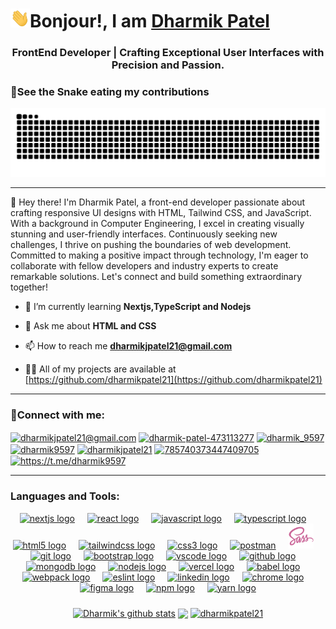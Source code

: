 <h1> <img src="https://raw.githubusercontent.com/ABSphreak/ABSphreak/master/gifs/Hi.gif" height="30px">Bonjour!, I am <a href="https://github.com/Defcon27">Dharmik Patel</a> </h1>
</h1>

<div id="header" align="center">
<h3 align="center">FrontEnd Developer | Crafting Exceptional User Interfaces with Precision and Passion.</h3>
  
  <h3 align="left">👀See the Snake eating my contributions</h3>
  <img src="https://raw.githubusercontent.com/dharmikpatel21/dharmikpatel21/output/snake.svg" alt="Snake animation" />
<!--   <img src="https://user-images.githubusercontent.com/115187902/230700872-d5f44b85-56c7-4e27-80a4-6e2db901e60c.gif" width="300"/> -->
</div>
<hr>

<p align="center">
  
👋 Hey there! I'm Dharmik Patel, a front-end developer passionate about crafting responsive UI designs with HTML, Tailwind CSS, and JavaScript. With a background in Computer Engineering, I excel in creating visually stunning and user-friendly interfaces. Continuously seeking new challenges, I thrive on pushing the boundaries of web development. Committed to making a positive impact through technology, I'm eager to collaborate with fellow developers and industry experts to create remarkable solutions. Let's connect and build something extraordinary together!
</p>

- 🌱 I’m currently learning **Nextjs,TypeScript and Nodejs**

- 💬 Ask me about **HTML and CSS**

- 📫 How to reach me **dharmikjpatel21@gmail.com**
- 👨‍💻 All of my projects are available at [https://github.com/dharmikpatel21](https://github.com/dharmikpatel21)

<hr>
<h3 align="left">🔗Connect with me:</h3>
<p align="left">

<a href="mailto:dharmikjpatel21@gmail.com" target="blank"><img  align="center"  height="30" width="40"  src="https://cdn.worldvectorlogo.com/logos/gmail-icon.svg" alt="dharmikjpatel21@gmail.com"></a>
<a href="https://www.linkedin.com/in/dharmik-patel-473113277/" target="blank"><img align="center" src="https://raw.githubusercontent.com/rahuldkjain/github-profile-readme-generator/master/src/images/icons/Social/linked-in-alt.svg" alt="dharmik-patel-473113277" height="30" width="40" /></a>
<a href="https://twitter.com/dharmik_9597" target="blank"><img align="center" src="https://upload.wikimedia.org/wikipedia/commons/5/57/X_logo_2023_%28white%29.png" alt="dharmik_9597" height="30" width="30" /></a>
<a href="https://www.instagram.com/dharmik9597/" target="blank"><img align="center" src="https://raw.githubusercontent.com/rahuldkjain/github-profile-readme-generator/master/src/images/icons/Social/instagram.svg" alt="dharmik9597" height="30" width="40" /></a>
<a href="https://www.hackerrank.com/profile/dharmikjpatel21" target="blank"><img align="center" src="https://raw.githubusercontent.com/rahuldkjain/github-profile-readme-generator/master/src/images/icons/Social/hackerrank.svg" alt="dharmikjpatel21" height="30" width="40" /></a>
<a href="https://discordapp.com/users/785740373447409705" target="blank"><img align="center" src="https://raw.githubusercontent.com/rahuldkjain/github-profile-readme-generator/master/src/images/icons/Social/discord.svg" alt="785740373447409705" height="30" width="40" /></a>
<a href="https://t.me/dharmik9597" target="blank"><img align="center" src="https://upload.wikimedia.org/wikipedia/commons/thumb/8/82/Telegram_logo.svg/1024px-Telegram_logo.svg.png?20220101141644" alt="https://t.me/dharmik9597" height="30"  /></a>

</p>
<hr>
<h3 align="left">Languages and Tools:</h3>
<p></p>
<div align="center">
<a href="https://nextjs.org/" target="_blank" rel="noreferrer"> 
  <img src="https://cdn.jsdelivr.net/gh/devicons/devicon/icons/nextjs/nextjs-original.svg" height="40" alt="nextjs logo"/></a>
  <img width="12" />
  <a href="https://react.dev/" target="_blank" rel="noreferrer"> 
 <img src="https://skillicons.dev/icons?i=react" height="40" alt="react logo"  /></a>
  <img width="12" />
  <a href="https://www.javascript.com/" target="_blank" rel="noreferrer"> 
    <img src="https://skillicons.dev/icons?i=js" height="40" alt="javascript logo"  /></a>
  <img width="12" />
  <a href="https://www.typescriptlang.org/" target="_blank" rel="noreferrer"> 
  <img src="https://skillicons.dev/icons?i=ts" height="40" alt="typescript logo"  /></a>
  <img width="12" />
  <a href="https://html.com/" target="_blank" rel="noreferrer"> 
  <img src="https://skillicons.dev/icons?i=html" height="40" alt="html5 logo"  /></a>
  <img width="12" />
  <a href="https://tailwindcss.com/" target="_blank" rel="noreferrer"> 
  <img src="https://skillicons.dev/icons?i=tailwind" height="40" alt="tailwindcss logo"  /></a>
  <img width="12" />
  <a href="https://css3.com/" target="_blank" rel="noreferrer"> 
  <img src="https://skillicons.dev/icons?i=css" height="40" alt="css3 logo"  /></a>
  <img width="12" />
<a href="https://postman.com" target="_blank" rel="noreferrer"> <img src="https://www.vectorlogo.zone/logos/getpostman/getpostman-icon.svg" alt="postman" width="40" height="40"/></a>
<img width="12" />
<a href="https://sass-lang.com" target="_blank" rel="noreferrer"> <img src="https://raw.githubusercontent.com/devicons/devicon/master/icons/sass/sass-original.svg" alt="sass" width="40" height="40"/></a>
<img width="12" />
<a href="https://git-scm.com/" target="_blank" rel="noreferrer">
<img src="https://skillicons.dev/icons?i=git" height="40" alt="git logo"  /></a>
  <img width="12" />
  <a href="https://getbootstrap.com/" target="_blank" rel="noreferrer"> 
  <img src="https://cdn.jsdelivr.net/gh/devicons/devicon/icons/bootstrap/bootstrap-original.svg" height="40" alt="bootstrap logo"  /></a>
  <img width="12" />
    <a href="https://code.visualstudio.com/" target="_blank" rel="noreferrer"> 
   <img src="https://skillicons.dev/icons?i=vscode" height="40" alt="vscode logo"  /></a>
  <img width="12" />
    <a href="https://github.com/" target="_blank" rel="noreferrer"> 
  <img src="https://skillicons.dev/icons?i=github" height="40" alt="github logo"  /></a>
  <img width="12" />
    <a href="https://www.mongodb.com/" target="_blank" rel="noreferrer"> 
  <img src="https://skillicons.dev/icons?i=mongodb" height="40" alt="mongodb logo"  /></a>
  <img width="12" />
    <a href="https://nodejs.org/en" target="_blank" rel="noreferrer"> 
 <img src="https://skillicons.dev/icons?i=nodejs" height="40" alt="nodejs logo"  /></a> 
  <img width="12" />
    <a href="https://vercel.com/" target="_blank" rel="noreferrer"> 
 <img src="https://skillicons.dev/icons?i=vercel" height="40" alt="vercel logo"  /></a>
  <img width="12" />
    <a href="https://babeljs.io/" target="_blank" rel="noreferrer"> 
 <img src="https://skillicons.dev/icons?i=babel" height="40" alt="babel logo"  /></a>
  <img width="12" />
    <a href="https://webpack.js.org/" target="_blank" rel="noreferrer"> 
<img src="https://skillicons.dev/icons?i=webpack" height="40" alt="webpack logo"  /></a>
  <img width="12" />
    <a href="https://eslint.org/" target="_blank" rel="noreferrer"> 
 <img src="https://cdn.simpleicons.org/eslint/4B32C3" height="40" alt="eslint logo"  /></a>
  <img width="12" />
    <a href="https://www.linkedin.com/" target="_blank" rel="noreferrer"> 
 <img src="https://skillicons.dev/icons?i=linkedin" height="40" alt="linkedin logo"  /></a>
  <img width="12" />
   <a href="https://www.google.com/intl/en_in/chrome/" target="_blank" rel="noreferrer"> 
 <img src="https://cdn.jsdelivr.net/gh/devicons/devicon/icons/chrome/chrome-original.svg" height="40" alt="chrome logo"  /></a>
  <img width="12" />
   <a href="https://www.figma.com/" target="_blank" rel="noreferrer"> 
  <img src="https://skillicons.dev/icons?i=figma" height="40" alt="figma logo"  /></a>
  <img width="12" />
   <a href="https://www.npmjs.com/" target="_blank" rel="noreferrer"> 
<img src="https://cdn.jsdelivr.net/gh/devicons/devicon/icons/npm/npm-original-wordmark.svg" height="40" alt="npm logo"  /></a>
  <img width="12" />
   <a href="https://yarnpkg.com/" target="_blank" rel="noreferrer"> 
 <img src="https://cdn.jsdelivr.net/gh/devicons/devicon/icons/yarn/yarn-original.svg" height="40" alt="yarn logo"  /></a>
</div>

###

<div align="center">
<!--   <img src="https://github-readme-stats-dharmik-patels-projects.vercel.app/api?username=dharmikpatel21&hide_title=false&hide_rank=false&show_icons=true&include_all_commits=true&count_private=true&disable_animations=false&theme=cobalt&locale=en&hide_border=false&order=1" height="150" alt="stats graph"  />
  <img src="https://github-readme-stats-dharmik-patels-projects.vercel.app/api/top-langs?username=dharmikpatel21&locale=en&hide_title=false&layout=compact&card_width=320&langs_count=14&theme=tokyonight&hide_border=false&order=2" height="150" alt="languages graph"  />
   <a href="https://github.com/dharmikpatel21">
    <img align="center" src="https://github-readme-streak-stats.herokuapp.com/?user=dharmikpatel21&" alt="dharmikpatel21" />
  </a> -->
</div>

<div align="center">
  <a href="https://github.com/dharmikpatel21"><img align="center" src="https://github-readme-stats-git-master-dharmik-patels-projects.vercel.app/api?username=dharmikpatel21&show_icons=true&include_all_commits=true&theme=buefy&hide_border=false" alt="Dharmik's github stats"  height="150"  /></a> 
  <a href="https://github.com/dharmikpatel21"><img align="center" src="https://github-readme-stats-git-master-dharmik-patels-projects.vercel.app/api/top-langs/?username=dharmikpatel21&layout=compact&theme=buefy&hide_border=false&langs_count=10"  height="150" /></a> 
   <a href="https://github.com/dharmikpatel21">
    <img align="center" src="https://github-readme-streak-stats.herokuapp.com/?user=dharmikpatel21&" alt="dharmikpatel21" />
  </a>
</div>

###
</div>
